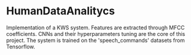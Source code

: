 # HumanDataAnalitycs
Implementation of a KWS system. 
Features are extracted through MFCC coefficients. CNNs and their hyperparameters tuning are the core of this project. The system is trained on the 'speech_commands' datasets from Tensorflow.
